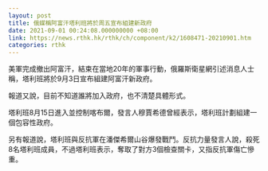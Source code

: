 ```yaml
---
layout: post
title: 俄媒稱阿富汗塔利班將於周五宣布組建新政府
date: 2021-09-01 00:24:08.000000000 +08:00
link: https://news.rthk.hk/rthk/ch/component/k2/1608471-20210901.htm
categories: rthk
---
```


美軍完成撤出阿富汗，結束在當地20年的軍事行動，俄羅斯衛星網引述消息人士稱，塔利班將於9月3日宣布組建阿富汗新政府。

報道又說，目前不知道誰將加入政府，也不清楚具體形式。

塔利班8月15日進入並控制喀布爾，發言人穆賈希德曾經表示，塔利班計劃組建一個包容性政府。

另有報道說，塔利班與反抗軍在潘傑希爾山谷爆發戰鬥。反抗力量發言人說，殺死8名塔利班成員，不過塔利班表示，奪取了對方3個檢查關卡，又指反抗軍傷亡慘重。
